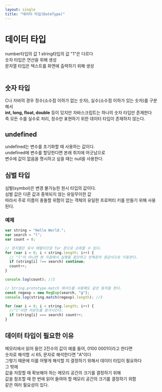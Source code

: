 ```yaml
---
layout: single
title: "데이터 타입(DateType)"
---
```


# 데이터 타입

number타입의 값 1 string타입의 값 "1"은 다르다<br>
숫자 타입은 연산을 위해 생성<br>
문자열 타입은 텍스트를 화면에 출력하기 위해 생성
<br>
<br>

## 숫자 타입

C나 자바의 경우 정수(소수점 이하가 없는 숫자), 실수(소수점 이하가 있는 숫자)를 구분해서<br>
<strong>int, long, float, double</strong> 등이 있지만 자바스크립트는 하나의 숫자 타입만 존재한다<br>
즉 모든 수를 실수로 처리, 정수만 표현하기 위한 데이터 타입이 존재하지 않는다.

## undefined

undefined는 변수를 초기화할 때 사용하는 값이다.<br>
undefined에 변수를 할당한다면 본래 취지에 어긋남으로<br>
변수에 값이 없음을 명시하고 싶을 때는 null을 사용한다.

## 심벌 타입

심벌(symbol)은 변경 불가능한 원시 타입의 값이다.<br>
심벌 값은 다른 값과 중복되지 않는 유일무이한 값<br>
따라서 주로 이름이 충돌할 위험이 없는 객체의 유일한 프로퍼티 키를 만들기 위해 사용된다.

### 예제

```javascript
var string = "Hello World.";
var search = "l";
var count = 0;

// 문자열은 유사 배열이므로 for 문으로 순회할 수 있다.
for (var i = 0; i < string.length; i++) {
  // "l"이 아니면 현 지점에서 실행을 중단하고 반복문의 증감식으로 이동한다.
  if (string[i] !== search) continue;
  count++;
}

console.log(count); //3

// String.prototype.match 매서드를 사용해도 같은 동작을 한다.
const regexp = new RegExp(search, "g");
console.log(string.match(regexp).length); //3

for (var i = 0; i < string.length; i++) {
  //"l"이면 카운트를 증가시킨다.
  if (string[i] === search) count++;
}
```

## 데이터 타입이 필요한 이유

메모리에서 읽어 들인 2진수의 값이 예를 들어, 0100 0001이라고 한다면<br>
숫자로 해석할 시 65, 문자로 해석한다면 "A"이다<br>
그렇기 때문에 이를 어떻게 해석할 지 결정하기 위해서 데이터 타입이 필요하다<br>
그 밖에<br>
값을 저장할 때 확보해야 하는 메모리 공간의 크기를 결정하기 위해<br>
값을 참조할 때 한 번에 읽어 들여야 할 메모리 공간의 크기를 결정하기 위함<br>
같은 여러 필요성이 있다.
